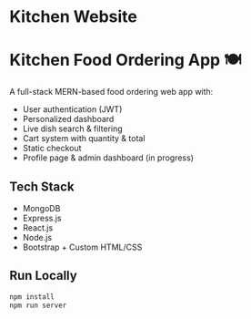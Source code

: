 # Kitchen Website

# Kitchen Food Ordering App 🍽️

A full-stack MERN-based food ordering web app with:

- User authentication (JWT)
- Personalized dashboard
- Live dish search & filtering
- Cart system with quantity & total
- Static checkout
- Profile page & admin dashboard (in progress)

## Tech Stack

- MongoDB
- Express.js
- React.js 
- Node.js
- Bootstrap + Custom HTML/CSS

## Run Locally

```bash
npm install
npm run server

```
